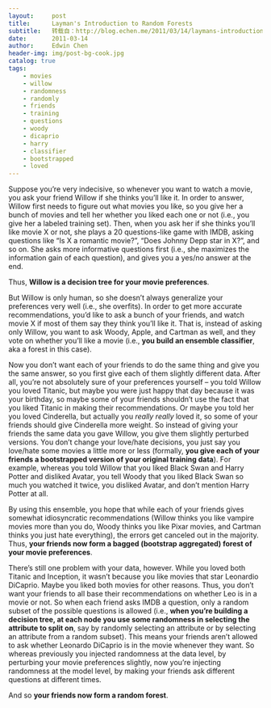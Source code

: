 ```yaml
---
layout:     post
title:      Layman's Introduction to Random Forests
subtitle:   转载自：http://blog.echen.me/2011/03/14/laymans-introduction-to-random-forests/
date:       2011-03-14
author:     Edwin Chen
header-img: img/post-bg-cook.jpg
catalog: true
tags:
    - movies
    - willow
    - randomness
    - randomly
    - friends
    - training
    - questions
    - woody
    - dicaprio
    - harry
    - classifier
    - bootstrapped
    - loved
---
```


Suppose you’re very indecisive, so whenever you want to watch a movie, you ask your friend Willow if she thinks you’ll like it. In order to answer, Willow first needs to figure out what movies you like, so you give her a bunch of movies and tell her whether you liked each one or not (i.e., you give her a labeled training set). Then, when you ask her if she thinks you’ll like movie X or not, she plays a 20 questions-like game with IMDB, asking questions like “Is X a romantic movie?”, “Does Johnny Depp star in X?”, and so on. She asks more informative questions first (i.e., she maximizes the information gain of each question), and gives you a yes/no answer at the end.

Thus, **Willow is a decision tree for your movie preferences**.

But Willow is only human, so she doesn’t always generalize your preferences very well (i.e., she overfits). In order to get more accurate recommendations, you’d like to ask a bunch of your friends, and watch movie X if most of them say they think you’ll like it. That is, instead of asking only Willow, you want to ask Woody, Apple, and Cartman as well, and they vote on whether you’ll like a movie (i.e., **you build an ensemble classifier**, aka a forest in this case).

Now you don’t want each of your friends to do the same thing and give you the same answer, so you first give each of them slightly different data. After all, you’re not absolutely sure of your preferences yourself – you told Willow you loved Titanic, but maybe you were just happy that day because it was your birthday, so maybe some of your friends shouldn’t use the fact that you liked Titanic in making their recommendations. Or maybe you told her you loved Cinderella, but actually you *really really* loved it, so some of your friends should give Cinderella more weight. So instead of giving your friends the same data you gave Willow, you give them slightly perturbed versions. You don’t change your love/hate decisions, you just say you love/hate some movies a little more or less (formally, **you give each of your friends a bootstrapped version of your original training data**). For example, whereas you told Willow that you liked Black Swan and Harry Potter and disliked Avatar, you tell Woody that you liked Black Swan so much you watched it twice, you disliked Avatar, and don’t mention Harry Potter at all.

By using this ensemble, you hope that while each of your friends gives somewhat idiosyncratic recommendations (Willow thinks you like vampire movies more than you do, Woody thinks you like Pixar movies, and Cartman thinks you just hate everything), the errors get canceled out in the majority. Thus, **your friends now form a bagged (bootstrap aggregated) forest of your movie preferences**.

There’s still one problem with your data, however. While you loved both Titanic and Inception, it wasn’t because you like movies that star Leonardio DiCaprio. Maybe you liked both movies for other reasons. Thus, you don’t want your friends to all base their recommendations on whether Leo is in a movie or not. So when each friend asks IMDB a question, only a random subset of the possible questions is allowed (i.e., **when you’re building a decision tree, at each node you use some randomness in selecting the attribute to split on**, say by randomly selecting an attribute or by selecting an attribute from a random subset). This means your friends aren’t allowed to ask whether Leonardo DiCaprio is in the movie whenever they want. So whereas previously you injected randomness at the data level, by perturbing your movie preferences slightly, now you’re injecting randomness at the model level, by making your friends ask different questions at different times.

And so **your friends now form a random forest**.
